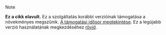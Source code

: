 >[!Note]
>**Ez a cikk elavult.** Ez a szolgáltatás korábbi verzióinak támogatása a növekményes megszűnik. [A támogatási idősor megtekintése](../articles/machine-learning/service/overview-what-happened-to-workbench.md#timeline). Ez a legújabb verzió használatának megkezdéséhez [rövid](../articles/machine-learning/service/index.yml).
